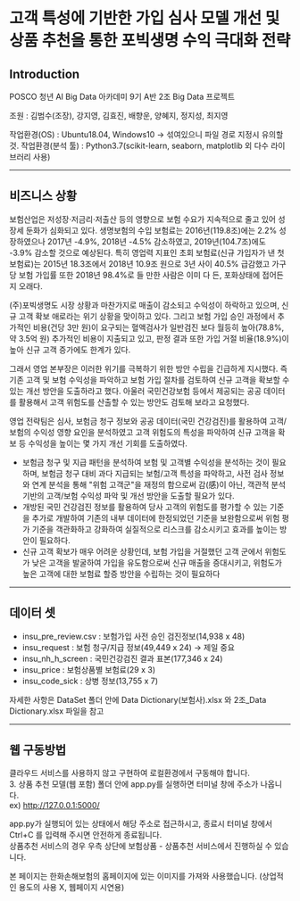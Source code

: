 # 고객 특성에 기반한 가입 심사 모델 개선 및 상품 추천을 통한 포빅생명 수익 극대화 전략

## Introduction

POSCO 청년 AI Big Data 아카데미 9기 A반 2조 Big Data 프로젝트  

조원 : 김범수(조장), 강지영, 김효진, 배향운, 양혜지, 정지성, 최지영

작업환경(OS) : Ubuntu18.04, Windows10 → 섞여있으니 파일 경로 지정시 유의할 것.
작업환경(분석 툴) : Python3.7(scikit-learn, seaborn, matplotlib 외 다수 라이브러리 사용)

---

## 비즈니스 상황

보험산업은 저성장·저금리·저출산 등의 영향으로 보험 수요가 지속적으로 줄고 있어 성장세 둔화가 심화되고 있다. 생명보험의 수입 보험료는 2016년(119.8조)에는 2.2% 성장하였으나 2017년 -4.9%, 2018년 -4.5% 감소하였고, 2019년(104.7조)에도 -3.9% 감소할 것으로 예상된다. 특히 영업력 지표인 초회 보험료(신규 가입자가 낸 첫 보험료)는 2015년 18.3조에서 2018년 10.9조 원으로 3년 사이 40.5% 급감했고 가구당 보험 가입률 또한 2018년 98.4%로 들 만한 사람은 이미 다 든, 포화상태에 접어든 지 오래다.

(주)포빅생명도 시장 상황과 마찬가지로 매출이 감소되고 수익성이 하락하고 있으며, 신규 고객 확보 애로라는 위기 상황을 맞이하고 있다. 그리고 보험 가입 승인 과정에서 추가적인 비용(건당 3만 원)이 요구되는 혈액검사가 일반검진 보다 월등히 높아(78.8%, 약 3.5억 원) 추가적인 비용이 지출되고 있고, 판정 결과 또한 가입 거절 비율(18.9%)이 높아 신규 고객 증가에도 한계가 있다.

그래서 영업 본부장은 이러한 위기를 극복하기 위한 방안 수립을 긴급하게 지시했다. 즉 기존 고객 및 보험 수익성을 파악하고 보험 가입 절차를 검토하여 신규 고객을 확보할 수 있는 개선 방안을 도출하라고 했다. 아울러 국민건강보험 등에서 제공되는 공공 데이터를 활용해서 고객 위험도를 산출할 수 있는 방안도 검토해 보라고 요청했다.

영업 전략팀은 심사, 보험금 청구 정보와 공공 데이터(국민 건강검진)를 활용하여 고객/보험의 수익성 영향 요인을 분석하였고 고객 위험도의 특성을 파악하여 신규 고객을 확보 등 수익성을 높이는 몇 가지 개선 기회를 도출하였다.

- 보험금 청구 및 지급 패턴을 분석하여 보험 및 고객별 수익성을 분석하는 것이 필요하며, 보험금 청구 대비 과다 지급되는 보험/고객 특성을 파악하고, 사전 검사 정보와 연계 분석을 통해 "위험 고객군"을 재정의 함으로써 감(感)이 아닌, 객관적 분석 기반의 고객/보험 수익성 파악 및 개선 방안을 도출할 필요가 있다.
- 개방된 국민 건강검진 정보를 활용하여 당사 고객의 위험도를 평가할 수 있는 기준을 추가로 개발하여 기존의 내부 데이터에 한정되었던 기준을 보완함으로써 위험 평가 기준을 객관화하고 강화하여 실질적으로 리스크를 감소시키고 효과를 높이는 방안이 필요하다.
- 신규 고객 확보가 매우 어려운 상황인데, 보험 가입을 거절했던 고객 군에서 위험도가 낮은 고객을 발굴하여 가입을 유도함으로써 신규 매출을 증대시키고, 위험도가 높은 고객에 대한 보험료 할증 방안을 수립하는 것이 필요하다

---

## 데이터 셋

- insu_pre_review.csv : 보험가입 사전 승인 검진정보(14,938 x 48)
- insu_request : 보험 청구/지급 정보(49,449 x 24) → 제일 중요
- insu_nh_h_screen : 국민건강검진 결과 표본(177,346 x 24)
- insu_price : 보험상품별 보험료(29 x 3)
- insu_code_sick : 상병 정보(13,755 x 7)

자세한 사항은 DataSet 폴더 안에 Data Dictionary(보험사).xlsx 와 2조_Data Dictionary.xlsx 파일을 참고

---

## 웹 구동방법

클라우드 서비스를 사용하지 않고 구현하여 로컬환경에서 구동해야 합니다.  
3. 상품 추천 모델(웹 포함) 폴더 안에 app.py를 실행하면 터미널 창에 주소가 나옵니다.  
ex) http://127.0.0.1:5000/  

app.py가 실행되어 있는 상태에서 해당 주소로 접근하시고, 종료시 터미널 창에서 Ctrl+C 를 입력해 주시면 안전하게 종료됩니다.  
상품추천 서비스의 경우 우측 상단에 보험상품 - 상품추천 서비스에서 진행하실 수 있습니다.

본 페이지는 한화손해보험의 홈페이지에 있는 이미지를 가져와 사용했습니다. (상업적인 용도의 사용 X, 웹페이지 시연용)
